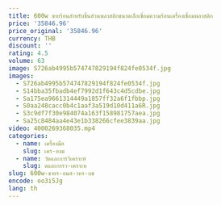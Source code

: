 ```yaml
---
title: 600w ขายร้อนสําหรับชิ้นส่วนพลาสติกขนาดเล็กเชื่อมความร้อนเครื่องเชื่อมพลาสติก
price: '35846.96'
price_original: '35846.96'
currency: THB
discount: ''
rating: 4.5
volume: 63
image: S726ab4995b574747829194f824fe0534f.jpg
images:
  - S726ab4995b574747829194f824fe0534f.jpg
  - S14bba35fbadb4ef7992d1f643c4d5cdbe.jpg
  - Sa175ea9661314449a1857ff32a6f1fbbp.jpg
  - S0aa248cacc0b4c1aaf3a519d10d411a6R.jpg
  - S3c9df7f30e984074a163f158981757aea.jpg
  - Sa25c8484aa4e43e1b338266cfee3839aa.jpg
video: 4000269368035.mp4
categories:
  - name: เครื่องมือ
    slug: เคร-องม
  - name: วัดและการวิเคราะห์
    slug: ดและการว-เคราะห
slug: 600w-ขายร-อนส-าหร-บช
encode: oo3i5Jg
lang: th
---
```

  